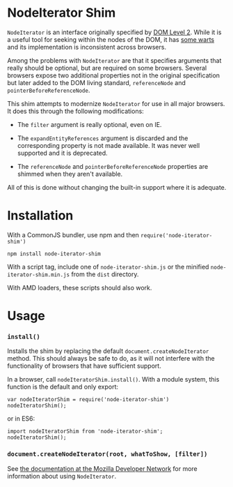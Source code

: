 NodeIterator Shim
=================

`NodeIterator` is an interface originally specified by
[DOM Level 2](http://www.w3.org/TR/DOM-Level-2-Traversal-Range/traversal.html#Iterator-overview).
While it is a useful tool for seeking within the nodes of the DOM, it has
[some warts](http://ejohn.org/blog/unimpressed-by-nodeiterator/) and its
implementation is inconsistent across browsers.

Among the problems with `NodeIterator` are that it specifies arguments that
really should be optional, but are required on some browsers. Several browsers
expose two additional properties not in the original specification but later
added to the DOM living standard, `referenceNode` and
`pointerBeforeReferenceNode`.

This shim attempts to modernize `NodeIterator` for use in all major browsers.
It does this through the following modifications:

- The `filter` argument is really optional, even on IE.

- The `expandEntityReferences` argument is discarded and the corresponding
  property is not made available. It was never well supported and it is
  deprecated.

- The `referenceNode` and `pointerBeforeReferenceNode` properties are shimmed
  when they aren't available.

All of this is done without changing the built-in support where it is adequate.

Installation
============

With a CommonJS bundler, use npm and then `require('node-iterator-shim')`

    npm install node-iterator-shim

With a script tag, include one of `node-iterator-shim.js` or the minified
`node-iterator-shim.min.js` from the `dist` directory.

With AMD loaders, these scripts should also work.

Usage
=====

### `install()`

Installs the shim by replacing the default `document.createNodeIterator`
method. This should always be safe to do, as it will not interfere with
the functionality of browsers that have sufficient support.

In a browser, call `nodeIteratorShim.install()`. With a module system, this
function is the default and only export:

    var nodeIteratorShim = require('node-iterator-shim')
    nodeIteratorShim();

or in ES6:

    import nodeIteratorShim from 'node-iterator-shim';
    nodeIteratorShim();

### `document.createNodeIterator(root, whatToShow, [filter])`

See [the documentation at the Mozilla Developer Network](https://developer.mozilla.org/en-US/docs/Web/API/NodeIterator)
for more information about using `NodeIterator`.
